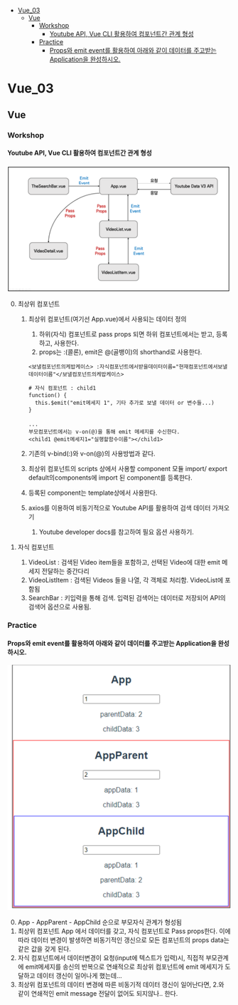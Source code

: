 - [Vue\_03](#vue_03)
  - [Vue](#vue)
    - [Workshop](#workshop)
      - [Youtube API, Vue CLI 활용하여 컴포넌트간 관계 형성](#youtube-api-vue-cli-활용하여-컴포넌트간-관계-형성)
    - [Practice](#practice)
      - [Props와 emit event를 활용하여 아래와 같이 데이터를 주고받는 Application을 완성하시오.](#props와-emit-event를-활용하여-아래와-같이-데이터를-주고받는-application을-완성하시오)


# Vue_03
## Vue

### Workshop
#### Youtube API, Vue CLI 활용하여 컴포넌트간 관계 형성

![image-20220511004511674](README.assets/image-20220511004511674.png)

0. 최상위 컴포넌트

   1. 최상위 컴포넌트(여기선 App.vue)에서 사용되는 데이터 정의

      1. 하위(자식) 컴포넌트로 pass props 되면 하위 컴포넌트에서는 받고, 등록하고, 사용한다.
      2. props는 :(콜론), emit은 @(골뱅이)의 shorthand로 사용한다.

      ```vue
      <보낼컴포넌트의케밥케이스> :자식컴포넌트에서받을데이터이름="현재컴포넌트에서보낼데이터이름"</보낼컴포넌트의케밥케이스>
      ```

      ```vue
      # 자식 컴포넌트 : child1
      function() {
      	this.$emit("emit메세지 1", 기타 추가로 보낼 데이터 or 변수들...)
      }
      
      ...
      부모컴포넌트에서는 v-on(@)을 통해 emit 메세지를 수신한다.
      <child1 @emit메세지1="실행할함수이름"></child1>
      ```

   2. 기존의 v-bind(:)와 v-on(@)의 사용방법과 같다.

   3. 최상위 컴포넌트의 scripts 상에서 사용할 component 모듈 import/ export default의components에 import 된 component를 등록한다.

   4. 등록된 component는 template상에서 사용한다.

   5. axios를 이용하여 비동기적으로 Youtube API를 활용하여 검색 데이터 가져오기

      1. Youtube developer docs를 참고하여 필요 옵션 사용하기.

1. 자식 컴포넌트

   1. VideoList : 검색된 Video item들을 포함하고, 선택된 Video에 대한 emit 메세지 전달하는 중간다리
   2. VideoListItem : 검색된 Videos 들을 나열, 각 객체로 처리함. VideoList에 포함됨
   3. SearchBar : 키입력을 통해 검색. 입력된 검색어는 데이터로 저장되어 API의 검색어 옵션으로 사용됨.
   
   

### Practice

#### Props와 emit event를 활용하여 아래와 같이 데이터를 주고받는 Application을 완성하시오. 
![image-20220511011807093](README.assets/image-20220511011807093.png)

0. App - AppParent - AppChild 순으로 부모자식 관계가 형성됨
1. 최상위 컴포넌트 App 에서 데이터를 갖고, 자식 컴포넌트로 Pass props한다. 이에 따라 데이터 변경이 발생하면 비동기적인 갱신으로 모든 컴포넌트의 props data는 같은 값을 갖게 된다.
2. 자식 컴포넌트에서 데이터변경이 요청(input에 텍스트가 입력)시, 직접적 부모관계에 emit메세지를 송신의 반복으로 연쇄적으로 최상위 컴포넌트에 emit 메세지가 도달하고 데이터 갱신이 일어나게 했는데...
3. 최상위 컴포넌트의 데이터 변경에 따른 비동기적 데이터 갱신이 일어난다면, 2.와 같이 연쇄적인 emit message 전달이 없어도 되지않나.. 한다.
